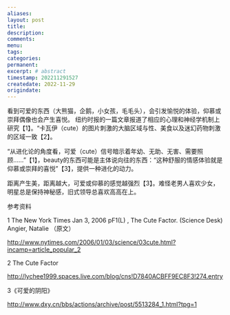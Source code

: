 ```yaml
---
aliases:
layout: post
title:
description:
comments:
menu:
tags: 
categories:
permanent: 
excerpt: # abstract
timestamp: 202211291527
createdate: 2022-11-29
origindate: 
---
```


看到可爱的东西（大熊猫，企鹅，小女孩，毛毛头），会引发愉悦的体验，仰慕或崇拜偶像也会产生喜悦。 纽约时报的一篇文章报道了相应的心理和神经学机制上研究【1】。“卡瓦伊（cute）的图片刺激的大脑区域与性、美食以及迷幻药物刺激的区域一致【2】。

  

“从进化论的角度看，可爱（cute）信号暗示着年幼、无助、无害、需要照顾……”【1】，beauty的东西可能是主体说向往的东西：“这种舒服的情感体验就是仰慕或崇拜的喜悦”【3】，提供一种进化的动力。

  

距离产生美，距离越大，可爱或仰慕的感觉越强烈【3】。难怪老男人喜欢少女，明星总是保持神秘感，旧式领导总喜欢高高在上。

  

  

  

参考资料

  

1 The New York Times Jan 3, 2006 pF1(L) , The Cute Factor. (Science Desk) Angier, Natalie （原文）

http://www.nytimes.com/2006/01/03/science/03cute.html?incamp=article_popular_2

  

2 The Cute Factor

http://lychee1999.spaces.live.com/blog/cns!D7840ACBFF9EC8F3!274.entry

  

3《可爱的阴阳》

http://www.dxy.cn/bbs/actions/archive/post/5513284_1.html?tpg=1